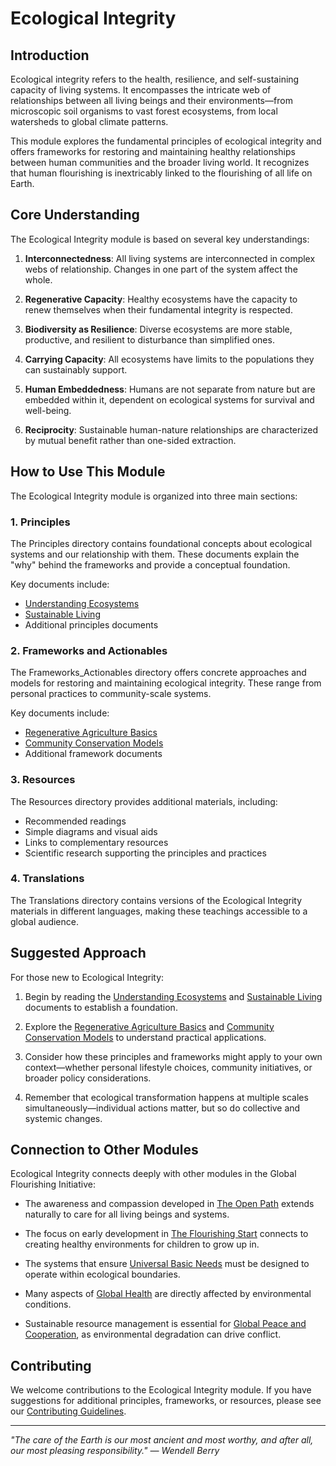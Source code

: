 # Ecological Integrity

## Introduction

Ecological integrity refers to the health, resilience, and self-sustaining capacity of living systems. It encompasses the intricate web of relationships between all living beings and their environments—from microscopic soil organisms to vast forest ecosystems, from local watersheds to global climate patterns.

This module explores the fundamental principles of ecological integrity and offers frameworks for restoring and maintaining healthy relationships between human communities and the broader living world. It recognizes that human flourishing is inextricably linked to the flourishing of all life on Earth.

## Core Understanding

The Ecological Integrity module is based on several key understandings:

1. **Interconnectedness**: All living systems are interconnected in complex webs of relationship. Changes in one part of the system affect the whole.

2. **Regenerative Capacity**: Healthy ecosystems have the capacity to renew themselves when their fundamental integrity is respected.

3. **Biodiversity as Resilience**: Diverse ecosystems are more stable, productive, and resilient to disturbance than simplified ones.

4. **Carrying Capacity**: All ecosystems have limits to the populations they can sustainably support.

5. **Human Embeddedness**: Humans are not separate from nature but are embedded within it, dependent on ecological systems for survival and well-being.

6. **Reciprocity**: Sustainable human-nature relationships are characterized by mutual benefit rather than one-sided extraction.

## How to Use This Module

The Ecological Integrity module is organized into three main sections:

### 1. Principles

The Principles directory contains foundational concepts about ecological systems and our relationship with them. These documents explain the "why" behind the frameworks and provide a conceptual foundation.

Key documents include:
- [Understanding Ecosystems](Principles/01_UnderstandingEcosystems.md)
- [Sustainable Living](Principles/02_SustainableLiving.md)
- Additional principles documents

### 2. Frameworks and Actionables

The Frameworks_Actionables directory offers concrete approaches and models for restoring and maintaining ecological integrity. These range from personal practices to community-scale systems.

Key documents include:
- [Regenerative Agriculture Basics](Frameworks_Actionables/01_RegenerativeAgricultureBasics.md)
- [Community Conservation Models](Frameworks_Actionables/02_CommunityConservationModels.md)
- Additional framework documents

### 3. Resources

The Resources directory provides additional materials, including:
- Recommended readings
- Simple diagrams and visual aids
- Links to complementary resources
- Scientific research supporting the principles and practices

### 4. Translations

The Translations directory contains versions of the Ecological Integrity materials in different languages, making these teachings accessible to a global audience.

## Suggested Approach

For those new to Ecological Integrity:

1. Begin by reading the [Understanding Ecosystems](Principles/01_UnderstandingEcosystems.md) and [Sustainable Living](Principles/02_SustainableLiving.md) documents to establish a foundation.

2. Explore the [Regenerative Agriculture Basics](Frameworks_Actionables/01_RegenerativeAgricultureBasics.md) and [Community Conservation Models](Frameworks_Actionables/02_CommunityConservationModels.md) to understand practical applications.

3. Consider how these principles and frameworks might apply to your own context—whether personal lifestyle choices, community initiatives, or broader policy considerations.

4. Remember that ecological transformation happens at multiple scales simultaneously—individual actions matter, but so do collective and systemic changes.

## Connection to Other Modules

Ecological Integrity connects deeply with other modules in the Global Flourishing Initiative:

- The awareness and compassion developed in [The Open Path](../00_TheOpenPath/README.md) extends naturally to care for all living beings and systems.

- The focus on early development in [The Flourishing Start](../01_TheFlourishingStart/README.md) connects to creating healthy environments for children to grow up in.

- The systems that ensure [Universal Basic Needs](../03_UniversalBasicNeeds/README.md) must be designed to operate within ecological boundaries.

- Many aspects of [Global Health](../04_GlobalHealth_DiseaseEradication/README.md) are directly affected by environmental conditions.

- Sustainable resource management is essential for [Global Peace and Cooperation](../05_GlobalPeace_Cooperation/README.md), as environmental degradation can drive conflict.

## Contributing

We welcome contributions to the Ecological Integrity module. If you have suggestions for additional principles, frameworks, or resources, please see our [Contributing Guidelines](../CONTRIBUTING.md).

---

*"The care of the Earth is our most ancient and most worthy, and after all, our most pleasing responsibility." — Wendell Berry*
